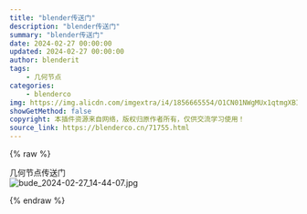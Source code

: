 ```yaml
---
title: "blender传送门"
description: "blender传送门"
summary: "blender传送门"
date: 2024-02-27 00:00:00
updated: 2024-02-27 00:00:00
author: blenderit
tags: 
    - 几何节点
categories:
    - blenderco
img: https://img.alicdn.com/imgextra/i4/1856665554/O1CN01NWgMUx1qtmgXBIRDl_!!1856665554.jpg
showGetMethod: false
copyright: 本插件资源来自网络，版权归原作者所有，仅供交流学习使用！
source_link: https://blenderco.cn/71755.html
---
```


{% raw %}
<p>几何节点传送门<br>
<img src="https://img.alicdn.com/imgextra/i3/1856665554/O1CN010WKXnF1qtmg7bktrz_!!1856665554.jpg" alt="bude_2024-02-27_14-44-07.jpg"></p>
<div style="display: none">blenderco</div>
{% endraw %}